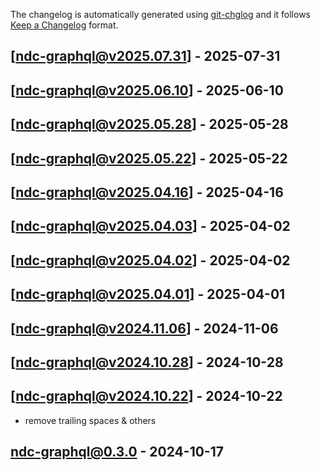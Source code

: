The changelog is automatically generated using [git-chglog](https://github.com/git-chglog/git-chglog) and it follows [Keep a Changelog](https://keepachangelog.com) format.


<a name="ndc-graphql@v2025.07.31"></a>
## [ndc-graphql@v2025.07.31] - 2025-07-31

<a name="ndc-graphql@v2025.06.10"></a>
## [ndc-graphql@v2025.06.10] - 2025-06-10

<a name="ndc-graphql@v2025.05.28"></a>
## [ndc-graphql@v2025.05.28] - 2025-05-28

<a name="ndc-graphql@v2025.05.22"></a>
## [ndc-graphql@v2025.05.22] - 2025-05-22

<a name="ndc-graphql@v2025.04.16"></a>
## [ndc-graphql@v2025.04.16] - 2025-04-16

<a name="ndc-graphql@v2025.04.03"></a>
## [ndc-graphql@v2025.04.03] - 2025-04-02

<a name="ndc-graphql@v2025.04.02"></a>
## [ndc-graphql@v2025.04.02] - 2025-04-02

<a name="ndc-graphql@v2025.04.01"></a>
## [ndc-graphql@v2025.04.01] - 2025-04-01

<a name="ndc-graphql@v2024.11.06"></a>
## [ndc-graphql@v2024.11.06] - 2024-11-06

<a name="ndc-graphql@v2024.10.28"></a>
## [ndc-graphql@v2024.10.28] - 2024-10-28

<a name="ndc-graphql@v2024.10.22"></a>
## [ndc-graphql@v2024.10.22] - 2024-10-22
- remove trailing spaces & others

<a name="ndc-graphql@0.3.0"></a>
## ndc-graphql@0.3.0 - 2024-10-17
